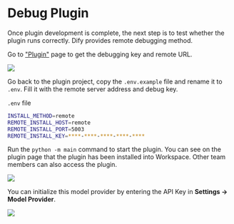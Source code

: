 # Debug Plugin

Once plugin development is complete, the next step is to test whether the plugin runs correctly. Dify provides remote debugging method.

Go to ["Plugin"](https://cloud.dify.ai/plugins) page to get the debugging key and remote URL.

![](https://assets-docs.dify.ai/2025/04/2779338a43687f3e00155baccdd6d06c.png)

Go back to the plugin project, copy the `.env.example` file and rename it to `.env`. Fill it with the remote server address and debug key.

`.env` file

```bash
INSTALL_METHOD=remote
REMOTE_INSTALL_HOST=remote
REMOTE_INSTALL_PORT=5003
REMOTE_INSTALL_KEY=****-****-****-****-****
```

Run the `python -m main` command to start the plugin. You can see on the plugin page that the plugin has been installed into Workspace. Other team members can also access the plugin.

![](https://assets-docs.dify.ai/2024/12/e11acb42ccb23c824f400b7e19fb2952.png)

You can initialize this model provider by entering the API Key in **Settings → Model Provider**.

![](https://assets-docs.dify.ai/2024/12/662de537d70a3607c240a05294a9f3e1.png)
